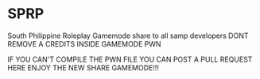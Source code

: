 # SPRP
South Philippine Roleplay Gamemode share to all samp developers
DONT REMOVE A CREDITS INSIDE GAMEMODE PWN

IF YOU CAN'T COMPILE THE PWN FILE YOU CAN POST A PULL REQUEST HERE
ENJOY THE NEW SHARE GAMEMODE!!!
